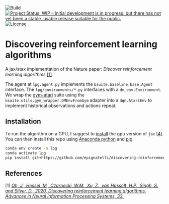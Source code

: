 ![Build](https://github.com/epignatelli/discovering-reinforcement-learning-algorithms/workflows/build/badge.svg)
[![Project Status: WIP – Initial development is in progress, but there has not yet been a stable, usable release suitable for the public.](https://www.repostatus.org/badges/latest/wip.svg)](https://www.repostatus.org/#wip)
[![License](https://img.shields.io/badge/License-Apache%202.0-blue.svg)](https://opensource.org/licenses/Apache-2.0)

# Discovering reinforcement learning algorithms
A jax/stax implementation of the Nature paper: _Discover reinforcement learning algorithms_ [[1]](https://proceedings.neurips.cc/paper/2020/file/0b96d81f0494fde5428c7aea243c9157-Paper.pdf)

The agent at `lpg.agent.py` implements the `bsuite.baseline.base.Agent` interface.
The `lpg/environments/*.py` interfaces with a `dm_env.Environment`.
We wrap the [gym-atari](https://github.com/openai/gym) suite using the `bsuite.utils.gym_wrapper.DMEnvFromGym` adapter into a `dqn.AtariEnv` to implement historical observations and actions repeat.


## Installation
To run the algorithm on a GPU, I suggest to [install](https://github.com/google/jax#pip-installation) the gpu version of `jax` [[4]](https://github.com/google/jax). You can then install this repo using [Anaconda python](https://www.anaconda.com/products/individual) and [pip](https://pip.pypa.io/en/stable/installing/).
```sh
conda env create -n lpg
conda activate lpg
pip install git+https://github.com/epignatelli/discovering-reinforcement-learning-algorithms
```


## References
[1] [_Oh, J., Hessel, M., Czarnecki, W.M., Xu, Z., van Hasselt, H.P., Singh, S. and Silver, D., 2020. Discovering reinforcement learning algorithms. Advances in Neural Information Processing Systems, 33._](https://proceedings.neurips.cc/paper/2020/file/0b96d81f0494fde5428c7aea243c9157-Paper.pdf)
